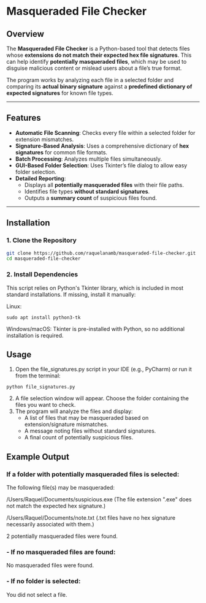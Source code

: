 # Masqueraded File Checker

## Overview
The **Masqueraded File Checker** is a Python-based tool that detects files whose **extensions do not match their expected hex file signatures**. This can help identify **potentially masqueraded files**, which may be used to disguise malicious content or mislead users about a file’s true format.

The program works by analyzing each file in a selected folder and comparing its **actual binary signature** against a **predefined dictionary of expected signatures** for known file types.

---

## Features
- **Automatic File Scanning**: Checks every file within a selected folder for extension mismatches.
- **Signature-Based Analysis**: Uses a comprehensive dictionary of **hex signatures** for common file formats.
- **Batch Processing**: Analyzes multiple files simultaneously.
- **GUI-Based Folder Selection**: Uses Tkinter’s file dialog to allow easy folder selection.
- **Detailed Reporting**:
  - Displays all **potentially masqueraded files** with their file paths.
  - Identifies file types **without standard signatures**.
  - Outputs a **summary count** of suspicious files found.

---

## Installation
### 1. Clone the Repository
```bash
git clone https://github.com/raquelanamb/masqueraded-file-checker.git
cd masqueraded-file-checker
```

### 2. Install Dependencies
This script relies on Python's Tkinter library, which is included in most standard installations. If missing, install it manually:

Linux:
```
sudo apt install python3-tk
```

Windows/macOS:
Tkinter is pre-installed with Python, so no additional installation is required.


## Usage

1. Open the file_signatures.py script in your IDE (e.g., PyCharm) or run it from the terminal:
```
python file_signatures.py
```
2. A file selection window will appear. Choose the folder containing the files you want to check.
3. The program will analyze the files and display:
   - A list of files that may be masqueraded based on extension/signature mismatches.
   - A message noting files without standard signatures.
   - A final count of potentially suspicious files.


## Example Output

### If a folder with potentially masqueraded files is selected:
The following file(s) may be masqueraded:

/Users/Raquel/Documents/suspicious.exe
(The file extension ".exe" does not match the expected hex signature.)

/Users/Raquel/Documents/note.txt
(.txt files have no hex signature necessarily associated with them.)

2 potentially masqueraded files were found.



### - If no masqueraded files are found:

No masqueraded files were found.



### - If no folder is selected:

You did not select a file.

